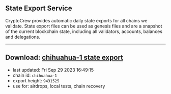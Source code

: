 ## State Export Service
CryptoCrew provides automatic daily state exports for all chains we validate. State export files can be used as genesis files and are a snapshot of the current blockchain state, including all validators, accounts, balances and delegations.

---
**Download: [chihuahua-1 state export](https://dl.ccvalidators.com/SERVICE/chihuahua/chihuahua-1_export_9431525.json)**
---

- last updated: Fri Sep 29 2023 16:49:15
- chain id: `chihuahua-1`
- export height: `9431525`
- use for: airdrops, local tests, chain recovery
